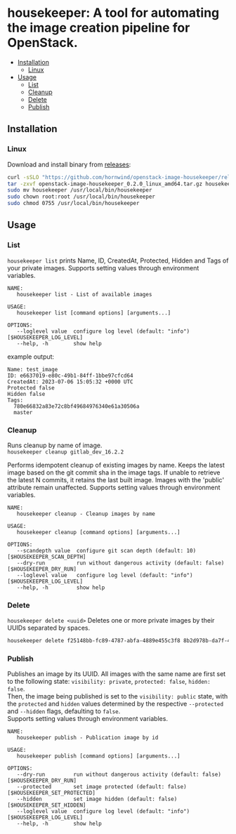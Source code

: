 # housekeeper: A tool for automating the image creation pipeline for OpenStack.

<!--TOC-->
- [Installation](#installation)
  - [Linux](#linux)
- [Usage](#usage)
  - [List](#list)
  - [Cleanup](#cleanup)
  - [Delete](#delete)
  - [Publish](#publish)
<!--/TOC-->
## Installation
### Linux
Download and install binary from [releases](https://github.com/hornwind/openstack-image-housekeeper/releases):
```bash
curl -sSLO "https://github.com/hornwind/openstack-image-housekeeper/releases/download/v0.2.0/openstack-image-housekeeper_0.2.0_linux_amd64.tar.gz"
tar -zxvf openstack-image-housekeeper_0.2.0_linux_amd64.tar.gz housekeeper
sudo mv housekeeper /usr/local/bin/housekeeper
sudo chown root:root /usr/local/bin/housekeeper
sudo chmod 0755 /usr/local/bin/housekeeper
```
## Usage
### List
`housekeeper list` prints Name, ID, CreatedAt, Protected, Hidden and Tags of your private images. Supports setting values through environment variables.
```
NAME:
   housekeeper list - List of available images

USAGE:
   housekeeper list [command options] [arguments...]

OPTIONS:
   --loglevel value  configure log level (default: "info") [$HOUSEKEEPER_LOG_LEVEL]
   --help, -h        show help
```
example output:
```
Name: test_image
ID: e6637019-e80c-49b1-84ff-1bbe97cfcd64
CreatedAt: 2023-07-06 15:05:32 +0000 UTC
Protected false
Hidden false
Tags:
  780e66832a83e72c8bf49684976340e61a30506a
  master
```
### Cleanup
Runs cleanup by name of image.\
`housekeeper cleanup gitlab_dev_16.2.2`

Performs idempotent cleanup of existing images by name. Keeps the latest image based on the git commit sha in the image tags. If unable to retrieve the latest N commits, it retains the last built image. Images with the 'public' attribute remain unaffected. Supports setting values through environment variables.

```
NAME:
   housekeeper cleanup - Cleanup images by name

USAGE:
   housekeeper cleanup [command options] [arguments...]

OPTIONS:
   --scandepth value  configure git scan depth (default: 10) [$HOUSEKEEPER_SCAN_DEPTH]
   --dry-run          run without dangerous activity (default: false) [$HOUSEKEEPER_DRY_RUN]
   --loglevel value   configure log level (default: "info") [$HOUSEKEEPER_LOG_LEVEL]
   --help, -h         show help
```
### Delete
`housekeeper delete <uuid>`
Deletes one or more private images by their UUIDs separated by spaces.
```bash
housekeeper delete f25148bb-fc89-4787-abfa-4889e455c3f8 8b2d978b-da7f-4ddd-839e-27fbbecb4de2
```
### Publish
Publishes an image by its UUID.
All images with the same name are first set to the following state: `visibility: private`, `protected: false`, `hidden: false`.\
Then, the image being published is set to the `visibility: public` state, with the `protected` and `hidden` values determined by the respective `--protected` and `--hidden` flags, defaulting to `false`.\
Supports setting values through environment variables.
```
NAME:
   housekeeper publish - Publication image by id

USAGE:
   housekeeper publish [command options] [arguments...]

OPTIONS:
   --dry-run         run without dangerous activity (default: false) [$HOUSEKEEPER_DRY_RUN]
   --protected       set image protected (default: false) [$HOUSEKEEPER_SET_PROTECTED]
   --hidden          set image hidden (default: false) [$HOUSEKEEPER_SET_HIDDEN]
   --loglevel value  configure log level (default: "info") [$HOUSEKEEPER_LOG_LEVEL]
   --help, -h        show help
```
